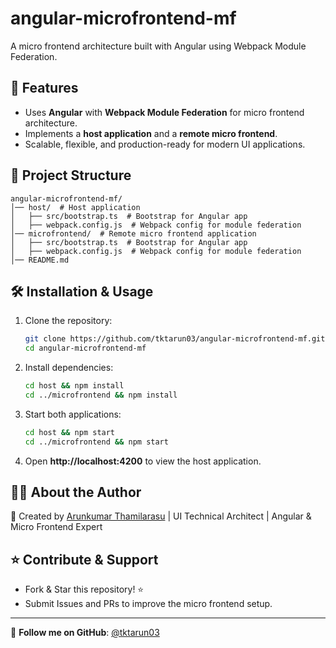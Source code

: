 # angular-microfrontend-mf

A micro frontend architecture built with Angular using Webpack Module Federation.

## 🚀 Features
- Uses **Angular** with **Webpack Module Federation** for micro frontend architecture.
- Implements a **host application** and a **remote micro frontend**.
- Scalable, flexible, and production-ready for modern UI applications.

## 📂 Project Structure
```
angular-microfrontend-mf/
│── host/  # Host application
│   ├── src/bootstrap.ts  # Bootstrap for Angular app
│   ├── webpack.config.js  # Webpack config for module federation
│── microfrontend/  # Remote micro frontend application
│   ├── src/bootstrap.ts  # Bootstrap for Angular app
│   ├── webpack.config.js  # Webpack config for module federation
│── README.md
```

## 🛠 Installation & Usage

1. Clone the repository:
   ```bash
   git clone https://github.com/tktarun03/angular-microfrontend-mf.git
   cd angular-microfrontend-mf
   ```

2. Install dependencies:
   ```bash
   cd host && npm install
   cd ../microfrontend && npm install
   ```

3. Start both applications:
   ```bash
   cd host && npm start
   cd ../microfrontend && npm start
   ```

4. Open **http://localhost:4200** to view the host application.

## 👨‍💻 About the Author

🚀 Created by [Arunkumar Thamilarasu](https://github.com/tktarun03) | UI Technical Architect | Angular & Micro Frontend Expert

## ⭐ Contribute & Support
- Fork & Star this repository! ⭐
- Submit Issues and PRs to improve the micro frontend setup.

---
🎯 **Follow me on GitHub**: [@tktarun03](https://github.com/tktarun03)

